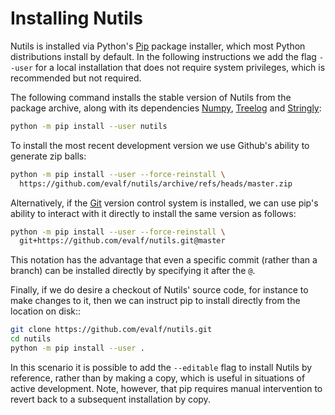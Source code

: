 # Installing Nutils

Nutils is installed via Python's [Pip](https://pip.pypa.io/en/stable/) package
installer, which most Python distributions install by default. In the following
instructions we add the flag `--user` for a local installation that does not
require system privileges, which is recommended but not required.

The following command installs the stable version of Nutils from the package
archive, along with its dependencies [Numpy](https://numpy.org/),
[Treelog](https://github.com/evalf/treelog) and
[Stringly](https://github.com/evalf/stringly):

```sh
python -m pip install --user nutils
```

To install the most recent development version we use Github's ability to
generate zip balls:

```sh
python -m pip install --user --force-reinstall \
  https://github.com/evalf/nutils/archive/refs/heads/master.zip
```

Alternatively, if the [Git](https://git-scm.com/) version control system is
installed, we can use pip's ability to interact with it directly to install the
same version as follows:

```sh
python -m pip install --user --force-reinstall \
  git+https://github.com/evalf/nutils.git@master
```

This notation has the advantage that even a specific commit (rather than a
branch) can be installed directly by specifying it after the `@`.

Finally, if we do desire a checkout of Nutils' source code, for instance to
make changes to it, then we can instruct pip to install directly from the
location on disk::

```sh
git clone https://github.com/evalf/nutils.git
cd nutils
python -m pip install --user .
```

In this scenario it is possible to add the `--editable` flag to install Nutils
by reference, rather than by making a copy, which is useful in situations of
active development. Note, however, that pip requires manual intervention to
revert back to a subsequent installation by copy.
